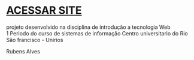 # [ACESSAR SITE](https://rubens37781479.github.io/site-Mclaren/index.html)

projeto desenvolvido na disciplina de introdução a tecnologia Web  
1 Periodo do curso de sistemas de informação 
Centro universitario do Rio São francisco - Unirios

Rubens Alves
